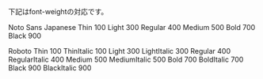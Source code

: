 下記はfont-weightの対応です。

Noto Sans Japanese
Thin 100
Light 300
Regular 400
Medium 500
Bold 700
Black 900

Roboto
Thin 100
ThinItalic 100
Light 300
LightItalic 300 
Regular 400
RegularItalic 400 
Medium 500
MediumItalic 500 
Bold 700
BoldItalic 700 
Black 900
BlackItalic 900 